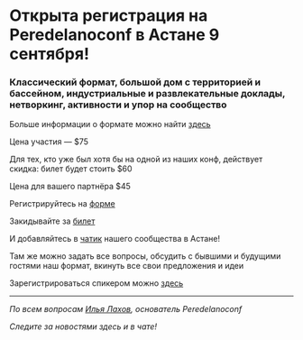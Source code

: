 # Открыта регистрация на **Peredelanoconf** в Астане 9 сентября!

### Классический формат, большой дом с территорией и бассейном, индустриальные и развлекательные доклады, нетворкинг, активности и упор на сообщество

Больше информации о формате можно найти [здесь](/./confs/standard.md)

Цена участия — $75

Для тех, кто уже был хотя бы на одной из наших конф, действует скидка: билет будет стоить $60

Цена для вашего партнёра $45

Регистрируйтесь на [форме]( https://docs.google.com/forms/d/1DvroD-vUCCt6xBZN-7RR4zjkcM9JDlCrxpftuQAD8nM)

Закидывайте за [билет](/./guides/how-to-pay.md)

И добавляйтесь в [чатик]( https://t.me/peredelano_Astana) нашего сообщества в Астане! 

Там же можно задать все вопросы, обсудить с бывшими и будущими гостями наш формат, вкинуть все свои предложения и идеи

Зарегистрироваться спикером можно [здесь](/./guides/tech-speech.md)

---

_По всем вопросам [Илья Лахов](https://t.me/ilakhov), основатель Peredelanoconf_

_Следите за новостями здесь и в чате!_

